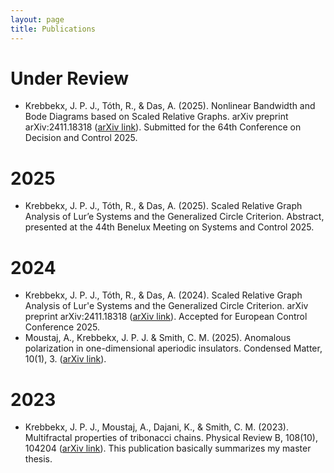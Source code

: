 ```yaml
---
layout: page
title: Publications
---
```


# Under Review
- Krebbekx, J. P. J., Tóth, R., & Das, A. (2025). Nonlinear Bandwidth and Bode Diagrams based on Scaled Relative Graphs. arXiv preprint arXiv:2411.18318 ([arXiv link](https://arxiv.org/abs/2411.18318)). Submitted for the 64th Conference on Decision and Control 2025.

# 2025
- Krebbekx, J. P. J., Tóth, R., & Das, A. (2025). Scaled Relative Graph Analysis of Lur’e Systems and the Generalized Circle Criterion. Abstract, presented at the 44th Benelux Meeting on Systems and Control 2025.

# 2024
- Krebbekx, J. P. J., Tóth, R., & Das, A. (2024). Scaled Relative Graph Analysis of Lur'e Systems and the Generalized Circle Criterion. arXiv preprint arXiv:2411.18318 ([arXiv link](https://arxiv.org/abs/2411.18318)). Accepted for European Control Conference 2025.
- Moustaj, A., Krebbekx, J. P. J. & Smith, C. M. (2025). Anomalous polarization in one-dimensional aperiodic insulators. Condensed Matter, 10(1), 3. ([arXiv link](https://arxiv.org/abs/2404.14916)). 

# 2023
- Krebbekx, J. P. J., Moustaj, A., Dajani, K., & Smith, C. M. (2023). Multifractal properties of tribonacci chains. Physical Review B, 108(10), 104204 ([arXiv link](https://arxiv.org/abs/2304.11144)). This publication basically summarizes my master thesis.